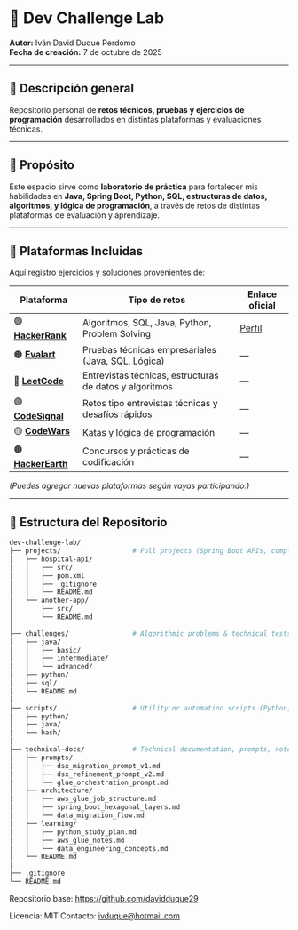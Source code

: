 # 🧩 Dev Challenge Lab

**Autor:** Iván David Duque Perdomo  
**Fecha de creación:** 7 de octubre de 2025  

---

## 🚀 Descripción general
Repositorio personal de **retos técnicos, pruebas y ejercicios de programación** desarrollados en distintas plataformas y evaluaciones técnicas.

---

## 🚀 Propósito
Este espacio sirve como **laboratorio de práctica** para fortalecer mis habilidades en **Java, Spring Boot, Python, SQL, estructuras de datos, algoritmos, y lógica de programación**, a través de retos de distintas plataformas de evaluación y aprendizaje.

---

## 🧪 Plataformas Incluidas
Aquí registro ejercicios y soluciones provenientes de:

| Plataforma | Tipo de retos | Enlace oficial |
|-------------|----------------|----------------|
| 🟢 [**HackerRank**](https://www.hackerrank.com/) | Algoritmos, SQL, Java, Python, Problem Solving | [Perfil](https://www.hackerrank.com/) |
| 🟠 [**Evalart**](https://www.evalart.com/) | Pruebas técnicas empresariales (Java, SQL, Lógica) | — |
| 🔵 [**LeetCode**](https://leetcode.com/) | Entrevistas técnicas, estructuras de datos y algoritmos | — |
| 🟣 [**CodeSignal**](https://codesignal.com/) | Retos tipo entrevistas técnicas y desafíos rápidos | — |
| 🟡 [**CodeWars**](https://www.codewars.com/) | Katas y lógica de programación | — |
| 🟤 [**HackerEarth**](https://www.hackerearth.com/) | Concursos y prácticas de codificación | — |

*(Puedes agregar nuevas plataformas según vayas participando.)*

---

## 📂 Estructura del Repositorio

```bash
dev-challenge-lab/
├── projects/                  # Full projects (Spring Boot APIs, complete apps, microservices)
│   ├── hospital-api/
│   │   ├── src/
│   │   ├── pom.xml
│   │   ├── .gitignore
│   │   └── README.md
│   └── another-app/
│       ├── src/
│       └── README.md
│
├── challenges/                # Algorithmic problems & technical tests (HackerRank, Evalart, etc.)
│   ├── java/
│   │   ├── basic/
│   │   ├── intermediate/
│   │   └── advanced/
│   ├── python/
│   ├── sql/
│   └── README.md
│
├── scripts/                   # Utility or automation scripts (Python, Bash, Java, etc.)
│   ├── python/
│   ├── java/
│   └── bash/
│
├── technical-docs/            # Technical documentation, prompts, notes & architecture diagrams
│   ├── prompts/
│   │   ├── dsx_migration_prompt_v1.md
│   │   ├── dsx_refinement_prompt_v2.md
│   │   └── glue_orchestration_prompt.md
│   ├── architecture/
│   │   ├── aws_glue_job_structure.md
│   │   ├── spring_boot_hexagonal_layers.md
│   │   └── data_migration_flow.md
│   ├── learning/
│   │   ├── python_study_plan.md
│   │   ├── aws_glue_notes.md
│   │   └── data_engineering_concepts.md
│   └── README.md
│
├── .gitignore
└── README.md

```

Repositorio base: https://github.com/davidduque29

Licencia: MIT
Contacto: ivduque@hotmail.com
